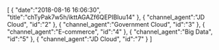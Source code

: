 [
	{
		"date":"2018-08-16 16:06:30",
		"title":"chTyPak7w5h/ikttAGAZf6QEPIBIuu14"
	},
	{
		"channel_agent":"JD Cloud",
		"id":"2"
	},
	{
		"channel_agent":"Government Cloud",
		"id":"3"
	},
	{
		"channel_agent":"E-commerce",
		"id":"4"
	},
	{
		"channel_agent":"Big Data",
		"id":"5"
	},
	{
		"channel_agent":"JD Cloud",
		"id":"7"
	}
]